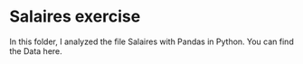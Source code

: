# Salaires exercise  

In this folder, I analyzed the file Salaires with Pandas in Python.
You can find the Data here.